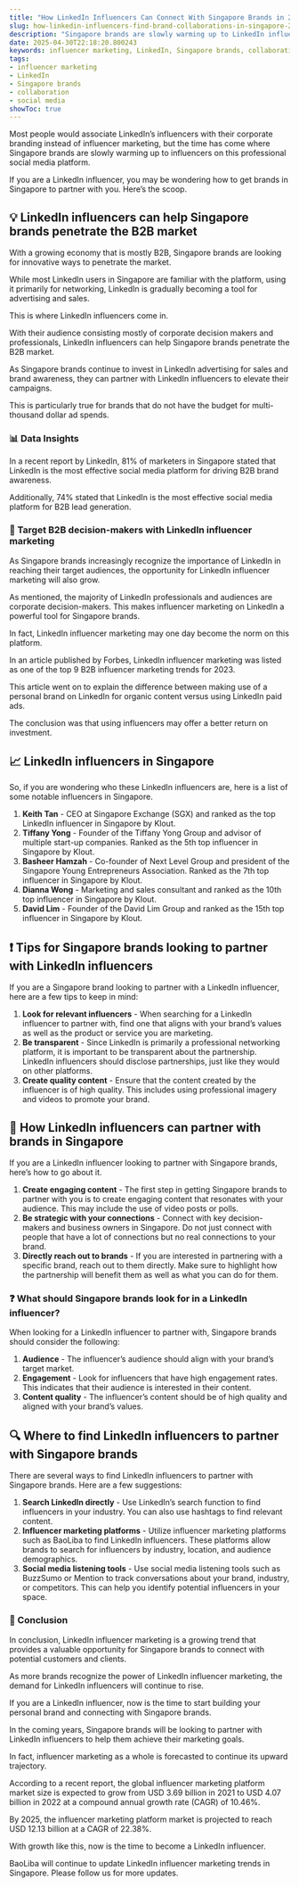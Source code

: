 ```yaml
---
title: "How LinkedIn Influencers Can Connect With Singapore Brands in 2025"
slug: how-linkedin-influencers-find-brand-collaborations-in-singapore-2025-04-30
description: "Singapore brands are slowly warming up to LinkedIn influencers. Here’s how they can help you connect with Singaporean brands."
date: 2025-04-30T22:18:20.800243
keywords: influencer marketing, LinkedIn, Singapore brands, collaboration, social media
tags:
- influencer marketing
- LinkedIn
- Singapore brands
- collaboration
- social media
showToc: true
---
```


Most people would associate LinkedIn’s influencers with their corporate branding instead of influencer marketing, but the time has come where Singapore brands are slowly warming up to influencers on this professional social media platform.

If you are a LinkedIn influencer, you may be wondering how to get brands in Singapore to partner with you. Here’s the scoop.

## 💡 LinkedIn influencers can help Singapore brands penetrate the B2B market

With a growing economy that is mostly B2B, Singapore brands are looking for innovative ways to penetrate the market.

While most LinkedIn users in Singapore are familiar with the platform, using it primarily for networking, LinkedIn is gradually becoming a tool for advertising and sales.

This is where LinkedIn influencers come in.

With their audience consisting mostly of corporate decision makers and professionals, LinkedIn influencers can help Singapore brands penetrate the B2B market.

As Singapore brands continue to invest in LinkedIn advertising for sales and brand awareness, they can partner with LinkedIn influencers to elevate their campaigns.

This is particularly true for brands that do not have the budget for multi-thousand dollar ad spends.

### 📊 Data Insights

In a recent report by LinkedIn, 81% of marketers in Singapore stated that LinkedIn is the most effective social media platform for driving B2B brand awareness.

Additionally, 74% stated that LinkedIn is the most effective social media platform for B2B lead generation.

### 🎯 Target B2B decision-makers with LinkedIn influencer marketing

As Singapore brands increasingly recognize the importance of LinkedIn in reaching their target audiences, the opportunity for LinkedIn influencer marketing will also grow.

As mentioned, the majority of LinkedIn professionals and audiences are corporate decision-makers. This makes influencer marketing on LinkedIn a powerful tool for Singapore brands.

In fact, LinkedIn influencer marketing may one day become the norm on this platform. 

In an article published by Forbes, LinkedIn influencer marketing was listed as one of the top 9 B2B influencer marketing trends for 2023.

This article went on to explain the difference between making use of a personal brand on LinkedIn for organic content versus using LinkedIn paid ads.

The conclusion was that using influencers may offer a better return on investment.

## 📈 LinkedIn influencers in Singapore

So, if you are wondering who these LinkedIn influencers are, here is a list of some notable influencers in Singapore.

1. **Keith Tan** - CEO at Singapore Exchange (SGX) and ranked as the top LinkedIn influencer in Singapore by Klout.
2. **Tiffany Yong** - Founder of the Tiffany Yong Group and advisor of multiple start-up companies. Ranked as the 5th top influencer in Singapore by Klout.
3. **Basheer Hamzah** - Co-founder of Next Level Group and president of the Singapore Young Entrepreneurs Association. Ranked as the 7th top influencer in Singapore by Klout.
4. **Dianna Wong** - Marketing and sales consultant and ranked as the 10th top influencer in Singapore by Klout.
5. **David Lim** - Founder of the David Lim Group and ranked as the 15th top influencer in Singapore by Klout.

## ❗ Tips for Singapore brands looking to partner with LinkedIn influencers

If you are a Singapore brand looking to partner with a LinkedIn influencer, here are a few tips to keep in mind:

1. **Look for relevant influencers** - When searching for a LinkedIn influencer to partner with, find one that aligns with your brand’s values as well as the product or service you are marketing.
2. **Be transparent** - Since LinkedIn is primarily a professional networking platform, it is important to be transparent about the partnership. LinkedIn influencers should disclose partnerships, just like they would on other platforms.
3. **Create quality content** - Ensure that the content created by the influencer is of high quality. This includes using professional imagery and videos to promote your brand.

## 🤝 How LinkedIn influencers can partner with brands in Singapore

If you are a LinkedIn influencer looking to partner with Singapore brands, here’s how to go about it.

1. **Create engaging content** - The first step in getting Singapore brands to partner with you is to create engaging content that resonates with your audience. This may include the use of video posts or polls.
2. **Be strategic with your connections** - Connect with key decision-makers and business owners in Singapore. Do not just connect with people that have a lot of connections but no real connections to your brand.
3. **Directly reach out to brands** - If you are interested in partnering with a specific brand, reach out to them directly. Make sure to highlight how the partnership will benefit them as well as what you can do for them. 

### ❓ What should Singapore brands look for in a LinkedIn influencer?

When looking for a LinkedIn influencer to partner with, Singapore brands should consider the following:

1. **Audience** - The influencer’s audience should align with your brand’s target market.
2. **Engagement** - Look for influencers that have high engagement rates. This indicates that their audience is interested in their content.
3. **Content quality** - The influencer’s content should be of high quality and aligned with your brand’s values.

## 🔍 Where to find LinkedIn influencers to partner with Singapore brands

There are several ways to find LinkedIn influencers to partner with Singapore brands. Here are a few suggestions:

1. **Search LinkedIn directly** - Use LinkedIn’s search function to find influencers in your industry. You can also use hashtags to find relevant content.
2. **Influencer marketing platforms** - Utilize influencer marketing platforms such as BaoLiba to find LinkedIn influencers. These platforms allow brands to search for influencers by industry, location, and audience demographics.
3. **Social media listening tools** - Use social media listening tools such as BuzzSumo or Mention to track conversations about your brand, industry, or competitors. This can help you identify potential influencers in your space.

### 📝 Conclusion

In conclusion, LinkedIn influencer marketing is a growing trend that provides a valuable opportunity for Singapore brands to connect with potential customers and clients.

As more brands recognize the power of LinkedIn influencer marketing, the demand for LinkedIn influencers will continue to rise.

If you are a LinkedIn influencer, now is the time to start building your personal brand and connecting with Singapore brands. 

In the coming years, Singapore brands will be looking to partner with LinkedIn influencers to help them achieve their marketing goals.

In fact, influencer marketing as a whole is forecasted to continue its upward trajectory.

According to a recent report, the global influencer marketing platform market size is expected to grow from USD 3.69 billion in 2021 to USD 4.07 billion in 2022 at a compound annual growth rate (CAGR) of 10.46%. 

By 2025, the influencer marketing platform market is projected to reach USD 12.13 billion at a CAGR of 22.38%. 

With growth like this, now is the time to become a LinkedIn influencer.

BaoLiba will continue to update LinkedIn influencer marketing trends in Singapore. Please follow us for more updates.